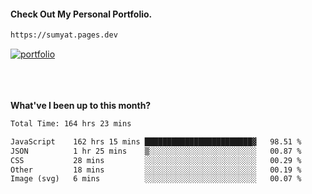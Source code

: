 #### Check Out My Personal Portfolio.
````bash
https://sumyat.pages.dev
````

<a href='https://sumyat.pages.dev/'>
    <img src='https://github.com/sumyat-aung/sumyat-aung/assets/108873224/c9b4f2be-c585-4dd3-84e1-692c3854a6d8' alt='portfolio' align='center' />
</a>


<br />
<br />


<br />
<br />

**What've I been up to this month?**

<!--START_SECTION:waka-->

```txt
Total Time: 164 hrs 23 mins

JavaScript    162 hrs 15 mins ████████████████████████▓   98.51 %
JSON          1 hr 25 mins    ▒░░░░░░░░░░░░░░░░░░░░░░░░   00.87 %
CSS           28 mins         ░░░░░░░░░░░░░░░░░░░░░░░░░   00.29 %
Other         18 mins         ░░░░░░░░░░░░░░░░░░░░░░░░░   00.19 %
Image (svg)   6 mins          ░░░░░░░░░░░░░░░░░░░░░░░░░   00.07 %
```

<!--END_SECTION:waka-->





